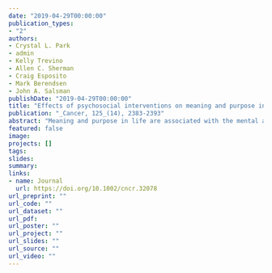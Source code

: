 ```yaml
---
date: "2019-04-29T00:00:00"
publication_types:
- "2"
authors:
- Crystal L. Park
- admin
- Kelly Trevino
- Allen C. Sherman
- Craig Esposito
- Mark Berendsen
- John A. Salsman
publishDate: "2019-04-29T00:00:00"
title: "Effects of psychosocial interventions on meaning and purpose in adults with cancer: A systematic review and meta-analysis"
publication: "_Cancer, 125_(14), 2383-2393"
abstract: "Meaning and purpose in life are associated with the mental and physical health of patients with cancer and survivors and also constitute highly valued outcomes in themselves. Because meaning and purpose are often threatened by a cancer diagnosis and treatment, interventions have been developed to promote meaning and purpose. The present meta-analysis of randomized controlled trials (RCTs) evaluated effects of psychosocial interventions on meaning/purpose in adults with cancer and tested potential moderators of intervention effects. Six literature databases were systematically searched to identify RCTs of psychosocial interventions in which meaning or purpose was an outcome. Using Preferred Reporting Items for Systematic Reviews and Meta‐Analyses guidelines, rater pairs extracted and evaluated data for quality. Findings were synthesized across studies with standard meta‐analytic methods, including meta‐regression with robust variance estimation and risk-of-bias sensitivity analysis. Twenty-nine RCTs were identified, and they encompassed 82 treatment effects among 2305 patients/survivors. Psychosocial interventions were associated with significant improvements in meaning/purpose (g = 0.37; 95% CI, 0.22-0.52; P < .0001). Interventions designed to enhance meaning/purpose (g = 0.42; 95% CI, 0.24-0.60) demonstrated significantly higher effect sizes than those targeting other primary outcomes (g = 0.18; 95% CI, 0.09-0.27; P = .009). Few other intervention, clinical, or demographic characteristics tested were significant moderators. In conclusion, the results suggest that psychosocial interventions are associated with small to medium effects in enhancing meaning/purpose among patients with cancer, and the benefits are comparable to those of interventions designed to reduce depression, pain, and fatigue in patients with cancer. Methodological concerns include small samples and ambiguity regarding allocation concealment. Future research should focus on explicitly meaning-centered interventions and identify optimal treatment or survivorship phases for implementation."
featured: false
image: 
projects: []
tags: 
slides: 
summary: 
links:
- name: Journal
  url: https://doi.org/10.1002/cncr.32078
url_preprint: ""
url_code: ""
url_dataset: ""
url_pdf: 
url_poster: ""
url_project: ""
url_slides: ""
url_source: ""
url_video: ""
---
```

